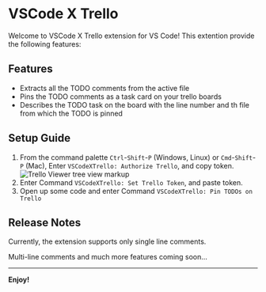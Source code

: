 # VSCode X Trello

Welcome to VSCode X Trello extension for VS Code! This extention provide the following features:

## Features

- Extracts all the TODO comments from the active file
- Pins the TODO comments as a task card on your trello boards
- Describes the TODO task on the board with the line number and th file from which the TODO is pinned

## Setup Guide

1. From the command palette `Ctrl`-`Shift`-`P` (Windows, Linux) or `Cmd`-`Shift`-`P` (Mac), Enter `VSCodeXTrello: Authorize Trello`, and copy token.
   <img src="../../tree/master/src/img/1.png" alt="Trello Viewer tree view markup">
2. Enter Command `VSCodeXTrello: Set Trello Token`, and paste token.
3. Open up some code and enter Command `VSCodeXTrello: Pin TODOs on Trello`

## Release Notes

Currently, the extension supports only single line comments.

Multi-line comments and much more features coming soon...

---

**Enjoy!**
